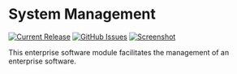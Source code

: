 # System Management
[![Current Release](https://img.shields.io/badge/release-latest-green.svg)](https://github.com/DPBandA/system-management/releases/latest)
[![GitHub Issues](https://img.shields.io/github/issues/dpbanda/system-management.svg)](https://github.com/dpbanda/system-management/issues)
[![Screenshot](https://img.shields.io/badge/demo-screenshot-green.svg)](https://github.com/DPBandA/system-management/blob/master/doc/images/admin/system%20admin%20module.png?raw=true)

This enterprise software module facilitates the management of an enterprise software.
